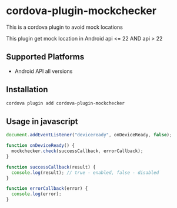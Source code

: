 # cordova-plugin-mockchecker

This is a cordova plugin to avoid mock locations

This plugin get mock location in Android api <= 22 AND api > 22

## Supported Platforms

- Android API all versions

## Installation

```bash
cordova plugin add cordova-plugin-mockchecker
```

## Usage in javascript

```js
document.addEventListener("deviceready", onDeviceReady, false);

function onDeviceReady() {
  mockchecker.check(successCallback, errorCallback);
}

function successCallback(result) {
  console.log(result); // true - enabled, false - disabled
}

function errorCallback(error) {
  console.log(error);
}
```